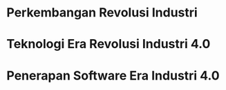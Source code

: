 # Perkembangan Revolusi Industri
# Teknologi Era Revolusi Industri 4.0
# Penerapan Software Era Industri 4.0


